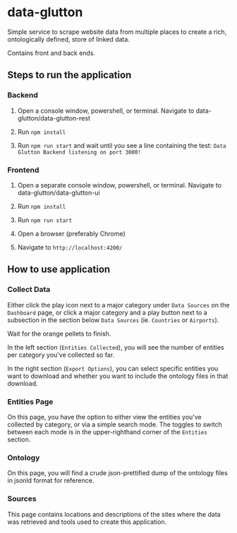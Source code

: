 # data-glutton
Simple service to scrape website data from multiple places to create a rich, ontologically defined, store of linked data.

Contains front and back ends.

## Steps to run the application

### Backend

1. Open a console window, powershell, or terminal. Navigate to data-glutton/data-glutton-rest

2. Run `npm install`

3. Run `npm run start` and wait until you see a line containing the test: `Data Glutton Backend listening on port 3000!`

### Frontend

1. Open a separate console window, powershell, or terminal. Navigate to data-glutton/data-glutton-ui

2. Run `npm install`

3. Run `npm run start`

4. Open a browser (preferably Chrome)

5. Navigate to `http://localhost:4200/`

## How to use application

### Collect Data

Either click the play icon next to a major category under `Data Sources` on the `Dashboard` page, or click a major category and a play button next to a subsection in the section below `Data Sources` (ie. `Countries` or `Airports`).

Wait for the orange pellets to finish.

In the left section (`Entities Collected`), you will see the number of entities per category you've collected so far.

In the right section (`Export Options`), you can select specific entities you want to download and whether you want to include the ontology files in that download.

### Entities Page

On this page, you have the option to either view the entities you've collected by category, or via a simple search mode. The toggles to switch between each mode is in the upper-righthand corner of the `Entities` section.

### Ontology

On this page, you will find a crude json-prettified dump of the ontology files in jsonld format for reference.

### Sources

This page contains locations and descriptions of the sites where the data was retrieved and tools used to create this application.